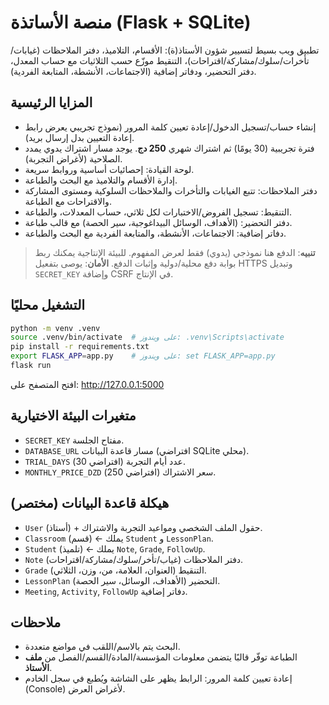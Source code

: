 
# منصة الأساتذة (Flask + SQLite)

تطبيق ويب بسيط لتسيير شؤون الأستاذ(ة): الأقسام، التلاميذ، دفتر الملاحظات (غيابات/تأخرات/سلوك/مشاركة/اقتراحات)، التنقيط موزّع حسب الثلاثيات مع حساب المعدل، دفتر التحضير، ودفاتر إضافية (الاجتماعات، الأنشطة، المتابعة الفردية).

## المزايا الرئيسية
- إنشاء حساب/تسجيل الدخول/إعادة تعيين كلمة المرور (نموذج تجريبي يعرض رابط إعادة التعيين بدل إرسال بريد).
- فترة تجريبية (30 يومًا) ثم اشتراك شهري **250 دج**. يوجد مسار اشتراك يدوي يمدد الصلاحية (لأغراض التجربة).
- لوحة القيادة: إحصائيات أساسية وروابط سريعة.
- إدارة الأقسام والتلاميذ مع البحث والطباعة.
- دفتر الملاحظات: تتبع الغيابات والتأخرات والملاحظات السلوكية ومستوى المشاركة والاقتراحات مع الطباعة.
- التنقيط: تسجيل الفروض/الاختبارات لكل ثلاثي، حساب المعدلات، والطباعة.
- دفتر التحضير: (الأهداف، الوسائل البيداغوجية، سير الحصة) مع قالب طباعة.
- دفاتر إضافية: الاجتماعات، الأنشطة، والمتابعة الفردية مع البحث والطباعة.

> **تنبيه**: الدفع هنا نموذجي (يدوي) فقط لعرض المفهوم. للبيئة الإنتاجية يمكنك ربط بوابة دفع محلية/دولية وإثبات الدفع.
> **الأمان**: يوصى بتفعيل HTTPS وتبديل `SECRET_KEY` وإضافة CSRF في الإنتاج.

## التشغيل محليًا
```bash
python -m venv .venv
source .venv/bin/activate  # على ويندوز: .venv\Scripts\activate
pip install -r requirements.txt
export FLASK_APP=app.py    # على ويندوز: set FLASK_APP=app.py
flask run
```
افتح المتصفح على: http://127.0.0.1:5000

## متغيرات البيئة الاختيارية
- `SECRET_KEY` مفتاح الجلسة.
- `DATABASE_URL` مسار قاعدة البيانات (افتراضي SQLite محلي).
- `TRIAL_DAYS` عدد أيام التجربة (افتراضي 30).
- `MONTHLY_PRICE_DZD` سعر الاشتراك (افتراضي 250).

## هيكلة قاعدة البيانات (مختصر)
- `User` (أستاذ) + حقول الملف الشخصي ومواعيد التجربة والاشتراك.
- `Classroom` (قسم) ← يملك `Student` و `LessonPlan`.
- `Student` (تلميذ) ← يملك `Note`, `Grade`, `FollowUp`.
- `Note` دفتر الملاحظات (غياب/تأخر/سلوك/مشاركة/اقتراحات).
- `Grade` التنقيط (العنوان، العلامة، من، وزن، الثلاثي).
- `LessonPlan` التحضير (الأهداف، الوسائل، سير الحصة).
- `Meeting`, `Activity`, `FollowUp` دفاتر إضافية.

## ملاحظات
- البحث يتم بالاسم/اللقب في مواضع متعددة.
- الطباعة توفّر قالبًا يتضمن معلومات المؤسسة/المادة/القسم/الفصل من **ملف الأستاذ**.
- إعادة تعيين كلمة المرور: الرابط يظهر على الشاشة ويُطبع في سجل الخادم (Console) لأغراض العرض.
